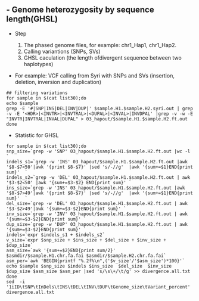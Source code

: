## - Genome heterozygosity by sequence length(GHSL) 


- Step
  1) The phased genome files, for example: chr1_Hap1, chr1_Hap2.
  2) Calling variantions (SNPs, SVs)
  3) GHSL caculation (the length ofdivergent sequence between two haplotypes)


- For example: VCF calling from Syri with SNPs and SVs (insertion, deletion, inversion and duplication)

```
## filtering variations
for sample in $(cat list30);do
echo $sample 
grep -E '#|SNP|INS|DEL|INV|DUP|' $sample.H1.$sample.H2.syri.out | grep -v -E '<HDR>|<INVTR>|<INVTRAL>|<DUPAL>|<INVAL>|INVDPAL' |grep -v -w -E "INVTR|INVTRAL|INVAL|DUPAL" > 03_hapout/$sample.H1.$sample.H2.ft.out
done
```
- Statistic for GHSL
```
for sample in $(cat list30);do
snp_size=`grep -w 'SNP' 03_hapout/$sample.H1.$sample.H2.ft.out |wc -l `
indels_s1=`grep -w 'INS' 03_hapout/$sample.H1.$sample.H2.ft.out |awk '$8-$7<50'|awk '{print $8-$7}' |sed 's/-//g'  |awk '{sum+=$1}END{print sum}'  `
indels_s2=`grep -w 'DEL' 03_hapout/$sample.H1.$sample.H2.ft.out | awk '$3-$2<50' |awk '{sum+=$3-$2} END{print sum}' `
ins_size=`grep -w 'INS' 03_hapout/$sample.H1.$sample.H2.ft.out |awk '$8-$7>49'|awk '{print $8-$7}' |sed 's/-//g'  |awk '{sum+=$1}END{print sum}'  `
del_size=`grep -w 'DEL' 03_hapout/$sample.H1.$sample.H2.ft.out | awk '$3-$2>49'|awk '{sum+=$3-$2}END{print sum}' `
inv_size=`grep -w 'INV' 03_hapout/$sample.H1.$sample.H2.ft.out | awk '{sum+=$3-$2}END{print sum}' `
dup_size=`grep -w 'DUP' 03_hapout/$sample.H1.$sample.H2.ft.out | awk '{sum+=$3-$2}END{print sum}' `
indels=`expr $indels_s1 + $indels_s2`
v_size=`expr $snp_size + $ins_size + $del_size + $inv_size + $dup_size`
asm_size=`awk '{sum+=$2}END{print sum/2}' $asmdir/$sample.H1.chr.fa.fai $asmdir/$sample.H2.chr.fa.fai`
asm_per=`awk 'BEGIN{printf "%.2f%\n",('$v_size'/'$asm_size')*100}'`
echo $sample $snp_size $indels $ins_size  $del_size  $inv_size  $dup_size $asm_size $asm_per |sed 's/\s\+/\t/g' >> divergence.all.txt
done
sed  -i '1iID\tSNP\tInDels\tINS\tDEL\tINV\tDUP\tGenome_size\tVariant_percent' divergence.all.txt
```


